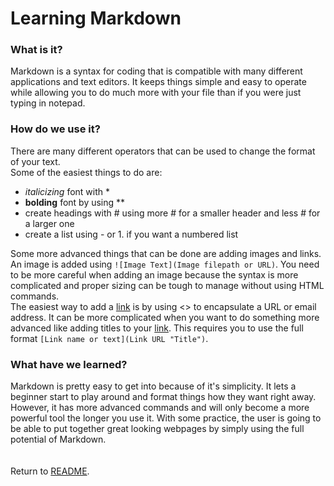 # **Learning Markdown**

### **What is it?**
Markdown is a syntax for coding that is compatible with many different applications and text editors. It keeps things simple and easy to operate while allowing you to do much more with your file than if you were just typing in notepad.

### **How do we use it?**
There are many different operators that can be used to change the format of your text.  
Some of the easiest things to do are:
- *italicizing* font with *
- **bolding** font by using **
- create headings with # using more # for a smaller header and less # for a larger one
- create a list using - or 1. if you want a numbered list

Some more advanced things that can be done are adding images and links.
An image is added using `![Image Text](Image filepath or URL)`. You need to be more careful when adding an image because the syntax is more complicated and proper sizing can be tough to manage without using HTML commands.  
The easiest way to add a [link](https://mattlarkin8.github.io/reading-notes/Markdown.html) is by using <> to encapsulate a URL or email address. It can be more complicated when you want to do something more advanced like adding titles to your [link](https://mattlarkin8.github.io/reading-notes/Markdown.html "Example Title"). This requires you to use the full format `[Link name or text](Link URL "Title")`.

### **What have we learned?**
Markdown is pretty easy to get into because of it's simplicity. It lets a beginner start to play around and format things how they want right away. However, it has more advanced commands and will only become a more powerful tool the longer you use it. With some practice, the user is going to be able to put together great looking webpages by simply using the full potential of Markdown.  
<br />
<br />
Return to [README](README.md).
